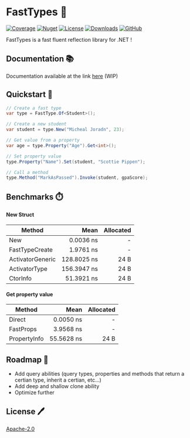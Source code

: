 ﻿
# FastTypes 💨

[![Coverage](https://img.shields.io/badge/build-100%25-brightgreen?label=Coverage)]()
[![Nuget](https://img.shields.io/nuget/v/Riok.Mapperly?style=flat-square)](https://www.nuget.org/packages/Riok.Mapperly/)
[![License](https://img.shields.io/github/license/riok/mapperly?style=flat-square)](https://github.com/riok/mapperly/blob/main/LICENSE)
[![Downloads](https://img.shields.io/nuget/dt/riok.mapperly?style=flat-square)](https://www.nuget.org/packages/Riok.Mapperly/)
[![GitHub](https://img.shields.io/badge/-source-181717.svg?logo=GitHub)](https://github.com/riok/mapperly)

FastTypes is a fast fluent reflection library for .NET !

## Documentation 📚

Documentation available at the link [here](https://linktodocumentation) (WIP)


## Quickstart 🏃

```csharp
// Create a fast type
var type = FastType.Of<Student>();

// Create a new student
var student = type.New("Micheal Joradn", 23);

// Get value from a property
var age = type.Property("Age").Get<int>();

// Set property value
type.Property("Name").Set(student, "Scottie Pippen");

// Call a method
type.Method("MarkAsPassed").Invoke(student, gpaScore);
```
## Benchmarks ⏱️

#### New Struct
| Method           | Mean        | Allocated |
|----------------- |------------:|----------:|
| New              |   0.0036 ns |         - |
| FastTypeCreate   |   1.9761 ns |         - |
| ActivatorGeneric | 128.8025 ns |      24 B |
| ActivatorType    | 156.3947 ns |      24 B |
| CtorInfo         |  51.3921 ns |      24 B |

#### Get property value

| Method        | Mean       | Allocated |
|-------------- |-----------:|----------:|
| Direct        |  0.0050 ns |         - |
| FastProps     |  3.9568 ns |         - |
| PropertyInfo  | 55.5628 ns |      24 B |

## Roadmap 🚧

- Add query abilities (query types, properties and methods that return a certian type, inherit a certian, etc...)
- Add deep and shallow clone ability
- Optimize further 

## License 🖊️

[Apache-2.0](https://choosealicense.com/licenses/apache-2.0/)
